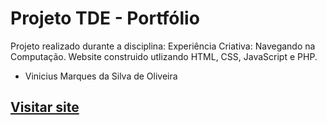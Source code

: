# Projeto TDE - Portfólio
Projeto realizado durante a disciplina: Experiência Criativa: Navegando na Computação.
Website construido utlizando HTML, CSS, JavaScript e PHP.

* Vinicius Marques da Silva de Oliveira

## [Visitar site](https://vmsou.github.io/tde-project/)
